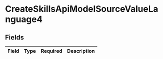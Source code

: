 # CreateSkillsApiModelSourceValueLanguage4


## Fields

| Field       | Type        | Required    | Description |
| ----------- | ----------- | ----------- | ----------- |